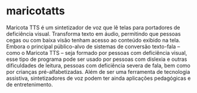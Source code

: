 # maricotatts
Maricota TTS é um sintetizador de voz que lê telas para portadores de deficiência visual. Transforma texto em áudio, permitindo que pessoas cegas ou com baixa visão tenham acesso ao conteúdo exibido na tela. Embora o principal público-alvo de sistemas de conversão texto-fala – como o Maricota TTS – seja formado por pessoas com deficiência visual, esse tipo de programa pode ser usado por pessoas com dislexia e outras dificuldades de leitura, pessoas com deficiência severa de fala, bem como por crianças pré-alfabetizadas. Além de ser uma ferramenta de tecnologia assistiva, sintetizadores de voz podem ter ainda aplicações pedagógicas e de entretenimento.
